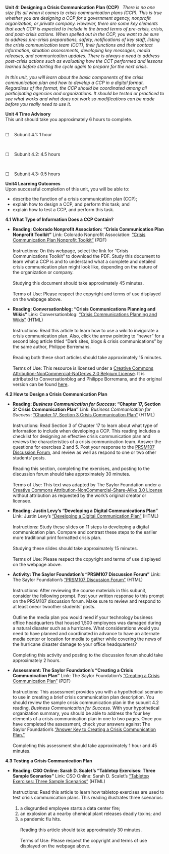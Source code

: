 **Unit 4: Designing a Crisis Communication Plan (CCP)** <span
id="4"></span> 
*There is no one size fits all when it comes to crisis communication
plans (CCP). This is true whether you are designing a CCP for a
government agency, nonprofit organization, or private company. However,
there are some key elements that each CCP is expected to include in the
broad terms of pre-crisis, crisis, and post-crisis actions. When spelled
out in the CCP, you want to be sure to address pre-crisis preparations,
safety, notifications of key staff, listing the crisis communication
team (CCT), their functions and their contact information, situation
assessments, developing key messages, media releases, and communication
updates. There is always a need to address post-crisis actions such as
evaluating how the CCT performed and lessons learned before starting the
cycle again to prepare for the next crisis.  
    
 In this unit, you will learn about the basic components of the crisis
communication plan and how to develop a CCP in a digital format.
Regardless of the format, the CCP should be coordinated among all
participating agencies and organizations. It should be tested or
practiced to see what works and what does not work so modifications can
be made before you really need to use it.*

**Unit 4 Time Advisory**  
This unit should take you approximately 6 hours to complete.

   
 ☐    Subunit 4.1: 1 hour

 

☐    Subunit 4.2: 4.5 hours

 

☐    Subunit 4.3: 0.5 hours

**Unit4 Learning Outcomes**  
Upon successful completion of this unit, you will be able to:
-   describe the function of a crisis communication plan (CCP);
-   explain how to design a CCP, and perform this task; and
-   explain how to test a CCP, and perform this task.

**4.1 What Type of Information Does a CCP Contain?** <span
id="4.1"></span> 
-   **Reading: Colorado Nonprofit Association: “Crisis Communication
    Plan Nonprofit Toolkit”**
    Link: Colorado Nonprofit Association: [“Crisis Communication Plan
    Nonprofit
    Toolkit”](http://www.coloradononprofits.org/help-desk-resources/nonprofit-help-desk/faqs-resources/communications/)
    (PDF)  
        
     Instructions: On this webpage, select the link for “Crisis
    Communications Toolkit” to download the PDF. Study this document to
    learn what a CCP is and to understand what a complete and detailed
    crisis communication plan might look like, depending on the nature
    of the organization or company.  
        
     Studying this document should take approximately 45 minutes.  
        
     Terms of Use: Please respect the copyright and terms of use
    displayed on the webpage above.

-   **Reading: Conversationblog: “Crisis Communications Planning and
    Wikis”**
    Link: Conversationblog: [“Crisis Communications Planning and
    Wikis”](http://www.conversationblog.com/journal/2011/1/26/crisis-communications-planning-and-wikis.html)
    (HTML)  
        
     Instructions: Read this article to learn how to use a wiki to
    invigorate a crisis communication plan. Also, click the arrow
    pointing to “newer” for a second blog article titled “Dark sites,
    blogs & crisis communications” by the same author, Philippe
    Borremans.  
        
     Reading both these short articles should take approximately 15
    minutes.  
        
     Terms of Use: This resource is licensed under a [Creative Commons
    Attribution-NonCommercial-NoDerivs 2.0 Belgium
    License](http://creativecommons.org/licenses/by-nc-nd/2.0/be/deed.en).
    It is attributed to Conversationblog and Philippe Borremans, and the
    original version can be found
    [here](http://www.conversationblog.com/journal/2011/1/26/crisis-communications-planning-and-wikis.html).

**4.2 How to Design a Crisis Communication Plan** <span
id="4.2"></span> 
-   **Reading: *Business Communication for Success*: “Chapter 17,
    Section 3: Crisis Communication Plan”**
    Link: *Business Communication for Success*: [“Chapter 17, Section 3
    Crisis Communication
    Plan”](http://flatworldknowledge.lardbucket.org/books/business-communication-for-success/section_21_03.html)
    (HTML)  
        
     Instructions: Read Section 3 of Chapter 17 to learn about what type
    of information to include when developing a CCP. This reading
    includes a checklist for designing an effective crisis communication
    plan and reviews the characteristics of a crisis communication team.
    Answer the questions for exercises 2 and 5. Post your response to
    the [PRSM107 Discussion
    Forum](http://forums.saylor.org/forum/professional-development/career-advancement/prsm107/),
    and review as well as respond to one or two other students’ posts.  
        
     Reading this section, completing the exercises, and posting to the
    discussion forum should take approximately 30 minutes.  
        
     Terms of Use: This text was adapted by The Saylor Foundation under
    a [Creative Commons Attribution-NonCommercial-Share-Alike 3.0
    License](http://creativecommons.org/licenses/by-nc-sa/3.0/) without
    attribution as requested by the work’s original creator or licensee.

-   **Reading: Justin Levy’s “Developing a Digital Communications
    Plan”**
    Link: Justin Levy’s [“Developing a Digital Communication
    Plan”](http://www.slideshare.net/justinlevy/radian6-social2011-developing-a-digital-crisis-communications-plan)
    (HTML)  
        
     Instructions: Study these slides on 11 steps to developing a
    digital communication plan. Compare and contrast these steps to the
    earlier more traditional print formatted crisis plan.  
        
     Studying these slides should take approximately 15 minutes.  
        
     Terms of Use: Please respect the copyright and terms of use
    displayed on the webpage above.

-   **Activity: The Saylor Foundation’s “PRSM107 Discussion Forum”**
    Link: The Saylor Foundation’s [“PRSM107 Discussion
    Forum”](http://forums.saylor.org/forum/professional-development/career-advancement/prsm107/)
    (HTML)  
        
     Instructions: After reviewing the course materials in this subunit,
    consider the following prompt. Post your written response to this
    prompt on the PRSM107 discussion forum. Make sure to review and
    respond to at least oneor twoother students’ posts.  
        
     Outline the media plan you would need if your technology business
    office headquarters that housed 1,500 employees was damaged during a
    natural disaster such as a hurricane. What considerations would you
    need to have planned and coordinated in advance to have an alternate
    media center or location for media to gather while covering the news
    of the hurricane disaster damage to your office headquarters?  
        
     Completing this activity and posting to the discussion forum should
    take approximately 2 hours.

-   **Assessment: The Saylor Foundation’s “Creating a Crisis
    Communication Plan”**
    Link: The Saylor Foundation’s [“Creating a Crisis Communication
    Plan”](http://www.saylor.org/site/wp-content/uploads/2013/09/PRSM107-Subunit-4.2-Creating-a-Crisis-Communication-Plan-FINAL.pdf)
    (PDF)  
        
     Instructions: This assessment provides you with a hypothetical
    scenario to use in creating a brief crisis communication plan
    description. You should review the sample crisis communication plan
    in the subunit 4.2 reading, *Business Communication for Success*.
    With your hypothetical organization summary, you should be able to
    address the four key elements of a crisis communication plan in one
    to two pages. Once you have completed the assessment, check your
    answers against The Saylor Foundation’s [“Answer Key to Creating a
    Crisis Communication
    Plan.”](http://www.saylor.org/site/wp-content/uploads/2013/09/PRSM107-Subunit-4.2-Answer-Key-to-Creating-a-Crisis-Communication-Plan-FINAL.pdf)  
        
     Completing this assessment should take approximately 1 hour and 45
    minutes.

**4.3 Testing a Crisis Communication Plan** <span id="4.3"></span> 
-   **Reading: CSO Online: Sarah D. Scalet’s “Tabletop Exercises: Three
    Sample Scenarios”**
    Link: CSO Online: Sarah D. Scalet’s [“Tabletop Exercises: Three
    Sample
    Scenarios”](http://www.csoonline.com/article/221132/tabletop-exercises-three-sample-scenarios)
    (HTML)  
        
     Instructions: Read this article to learn how tabletop exercises are
    used to test crisis communication plans. This reading illustrates
    three scenarios:  
        
     1. a disgruntled employee starts a data center fire;  
     2. an explosion at a nearby chemical plant releases deadly toxins;
    and   
     3. a pandemic flu hits.  
        
     Reading this article should take approximately 30 minutes.  
        
     Terms of Use: Please respect the copyright and terms of use
    displayed on the webpage above.


